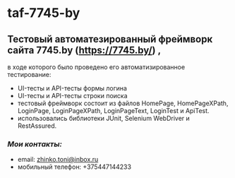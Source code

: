 # taf-7745-by
## **Тестовый автоматезированный фреймворк сайта 7745.by** (https://7745.by/) ,
в ходе  которого было проведено его автоматизированное тестирование:
* UI-тесты и API-тесты формы логина
* UI-тесты и API-тесты строки поиска
* тестовый фреймворк состоит из файлов HomePage, HomePageXPath, LoginPage, LoginPageXPath, LoginPageText, LoginTest и ApiTest.
* использовались библиотеки JUnit, Selenium WebDriver и RestAssured.
### *Мои контакты:* ###
* email: zhinko.toni@inbox.ru
* мобильный телефон: +375447144233


